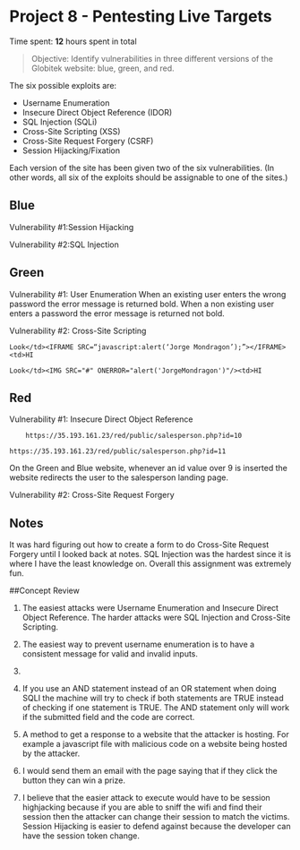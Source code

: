 # Project 8 - Pentesting Live Targets

Time spent: **12** hours spent in total

> Objective: Identify vulnerabilities in three different versions of the Globitek website: blue, green, and red.

The six possible exploits are:
* Username Enumeration
* Insecure Direct Object Reference (IDOR)
* SQL Injection (SQLi)
* Cross-Site Scripting (XSS)
* Cross-Site Request Forgery (CSRF)
* Session Hijacking/Fixation

Each version of the site has been given two of the six vulnerabilities. (In other words, all six of the exploits should be assignable to one of the sites.)

## Blue

Vulnerability #1:Session Hijacking

Vulnerability #2:SQL Injection



## Green

Vulnerability #1: User Enumeration
	When an existing user enters the wrong password the error message is returned bold. When a non existing user enters a 
	password the error message is returned not bold.

Vulnerability #2: Cross-Site Scripting
```
Look</td><IFRAME SRC=“javascript:alert(‘Jorge Mondragon’);”></IFRAME><td>HI
```
```
Look</td><IMG SRC="#" ONERROR="alert('JorgeMondragon')"/><td>HI
```
## Red
Vulnerability #1: Insecure Direct Object Reference
```
	https://35.193.161.23/red/public/salesperson.php?id=10
```
```
https://35.193.161.23/red/public/salesperson.php?id=11
```

On the Green and Blue website, whenever an id value over 9 is inserted the website redirects the user to the 
salesperson landing page.

Vulnerability #2: Cross-Site Request Forgery



## Notes



It was hard figuring out how to create a form to do Cross-Site Request Forgery until I looked back at notes. SQL Injection was the hardest since it is where I have the least knowledge on. Overall this assignment was extremely fun.


##Concept Review



1. The easiest attacks were Username Enumeration and Insecure Direct Object Reference. The harder attacks were SQL Injection and Cross-Site Scripting.

2. The easiest way to prevent username enumeration is to have a consistent message for valid and invalid inputs.

3. 

4. If you use an AND statement instead of an OR statement when doing SQLI the machine will try to check if both statements are TRUE instead of checking if one statement is TRUE. The AND statement only will work if the submitted field and the code are correct.
5. A method to get a response to a website that the attacker is hosting. For example a javascript file with malicious code on a website being hosted by the attacker.

6. I would send them an email with the page saying that if they click the button they can win a prize.

7. I believe that the easier attack to execute would have to be session highjacking because if you are able to sniff the wifi and find their session then the attacker can change their session to match the victims. Session Hijacking is easier to defend against because the developer can have the session token change.


